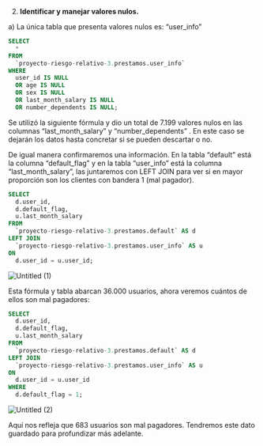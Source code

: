 2. **Identificar y manejar valores nulos.**

a) La única tabla que presenta valores nulos es: “user_info”

```sql
SELECT
  *
FROM
  `proyecto-riesgo-relativo-3.prestamos.user_info`
WHERE
  user_id IS NULL
  OR age IS NULL
  OR sex IS NULL
  OR last_month_salary IS NULL
  OR number_dependents IS NULL;
```

Se utilizó la siguiente fórmula y dio un total de 7.199 valores nulos en las columnas “last_month_salary” y “number_dependents” . En este caso se dejarán los datos hasta concretar si se pueden descartar o no.

De igual manera confirmaremos una información. En la tabla “default” está la columna “default_flag” y en la tabla “user_info” está la columna “last_month_salary”, las juntaremos con LEFT JOIN para ver si en mayor proporción son los clientes con bandera 1 (mal pagador).

```sql
SELECT
  d.user_id,
  d.default_flag,
  u.last_month_salary
FROM
  `proyecto-riesgo-relativo-3.prestamos.default` AS d
LEFT JOIN
  `proyecto-riesgo-relativo-3.prestamos.user_info` AS u
ON
  d.user_id = u.user_id;
```

![Untitled (1)](https://github.com/user-attachments/assets/f76cb660-af29-4869-be50-ba005c1e5bd3)


Esta fórmula y tabla abarcan 36.000 usuarios, ahora veremos cuántos de ellos son mal pagadores:

```sql
SELECT
  d.user_id,
  d.default_flag,
  u.last_month_salary
FROM
  `proyecto-riesgo-relativo-3.prestamos.default` AS d
LEFT JOIN
  `proyecto-riesgo-relativo-3.prestamos.user_info` AS u
ON
  d.user_id = u.user_id
WHERE
  d.default_flag = 1;
```

![Untitled (2)](https://github.com/user-attachments/assets/a53b79d7-09da-4167-a50b-cc9a8c82a1e5)

Aquí nos refleja que 683 usuarios son mal pagadores. Tendremos este dato guardado para profundizar más adelante.
